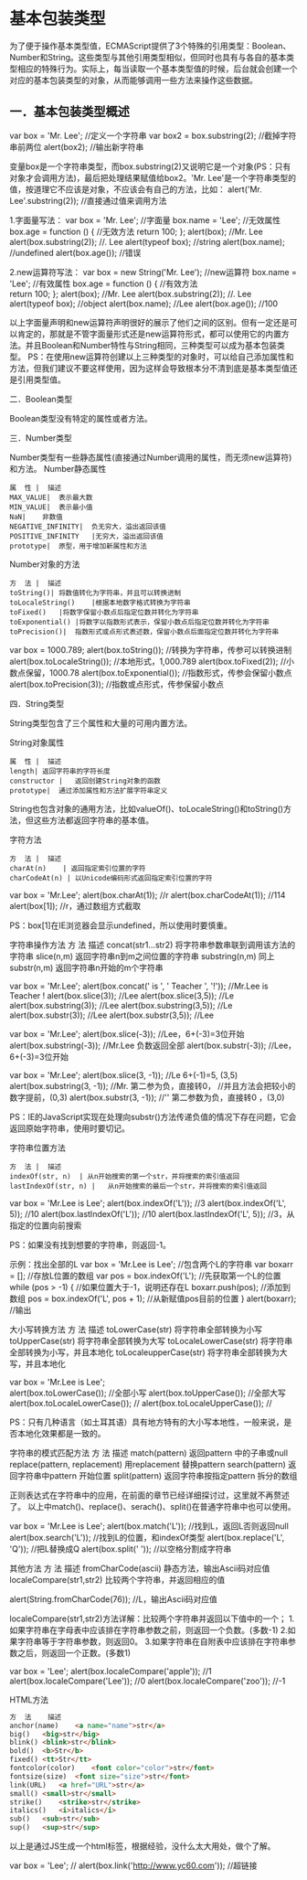 # 基本包装类型



为了便于操作基本类型值，ECMAScript提供了3个特殊的引用类型：Boolean、Number和String。这些类型与其他引用类型相似，但同时也具有与各自的基本类型相应的特殊行为。实际上，每当读取一个基本类型值的时候，后台就会创建一个对应的基本包装类型的对象，从而能够调用一些方法来操作这些数据。

## 一．基本包装类型概述
var box = 'Mr. Lee';							//定义一个字符串
var box2 = box.substring(2);					//截掉字符串前两位
alert(box2);								//输出新字符串

变量box是一个字符串类型，而box.substring(2)又说明它是一个对象(PS：只有对象才会调用方法)，最后把处理结果赋值给box2。'Mr. Lee'是一个字符串类型的值，按道理它不应该是对象，不应该会有自己的方法，比如：
alert('Mr. Lee'.substring(2));					//直接通过值来调用方法

1.字面量写法：
var box = 'Mr. Lee';							//字面量
box.name = 'Lee';							//无效属性
box.age = function () {						//无效方法
	return 100;
};
alert(box);								//Mr. Lee
alert(box.substring(2));						//. Lee
alert(typeof box);							//string
alert(box.name);							//undefined
alert(box.age());							//错误

2.new运算符写法：
var box = new String('Mr. Lee');				//new运算符
box.name = 'Lee';							//有效属性
box.age = function () {						//有效方法			
	return 100;
};
alert(box);								//Mr. Lee
alert(box.substring(2));						//. Lee
alert(typeof box);							//object
alert(box.name);							//Lee
alert(box.age());							//100

以上字面量声明和new运算符声明很好的展示了他们之间的区别。但有一定还是可以肯定的，那就是不管字面量形式还是new运算符形式，都可以使用它的内置方法。并且Boolean和Number特性与String相同，三种类型可以成为基本包装类型。
PS：在使用new运算符创建以上三种类型的对象时，可以给自己添加属性和方法，但我们建议不要这样使用，因为这样会导致根本分不清到底是基本类型值还是引用类型值。

二．Boolean类型

Boolean类型没有特定的属性或者方法。

三．Number类型

Number类型有一些静态属性(直接通过Number调用的属性，而无须new运算符)和方法。
Number静态属性
```table
属  性 |	描述
MAX_VALUE|	表示最大数
MIN_VALUE|	表示最小值
NaN|	非数值
NEGATIVE_INFINITY|	负无穷大，溢出返回该值
POSITIVE_INFINITY	|无穷大，溢出返回该值
prototype|	原型，用于增加新属性和方法
```


Number对象的方法
```table
方  法 |	描述
toString()|	将数值转化为字符串，并且可以转换进制
toLocaleString()	|根据本地数字格式转换为字符串
toFixed()	|将数字保留小数点后指定位数并转化为字符串
toExponential()	|将数字以指数形式表示，保留小数点后指定位数并转化为字符串
toPrecision()|	指数形式或点形式表述数，保留小数点后面指定位数并转化为字符串
```
 

var box = 1000.789;
alert(box.toString());						//转换为字符串，传参可以转换进制
alert(box.toLocaleString());					//本地形式，1,000.789
alert(box.toFixed(2));						//小数点保留，1000.78
alert(box.toExponential());					//指数形式，传参会保留小数点
alert(box.toPrecision(3));					//指数或点形式，传参保留小数点

四．String类型

String类型包含了三个属性和大量的可用内置方法。

String对象属性
```table
属  性 |	描述
length|	返回字符串的字符长度
constructor |	返回创建String对象的函数
prototype|	通过添加属性和方法扩展字符串定义
```

String也包含对象的通用方法，比如valueOf()、toLocaleString()和toString()方法，但这些方法都返回字符串的基本值。

字符方法
```table
方  法 |	描述
charAt(n)	 | 返回指定索引位置的字符
charCodeAt(n) |	以Unicode编码形式返回指定索引位置的字符
```

var box = 'Mr.Lee';
alert(box.charAt(1));						//r
alert(box.charCodeAt(1));					//114
alert(box[1]);								//r，通过数组方式截取

PS：box[1]在IE浏览器会显示undefined，所以使用时要慎重。

字符串操作方法
方  法	描述
concat(str1...str2)	将字符串参数串联到调用该方法的字符串
slice(n,m)	返回字符串n到m之间位置的字符串
substring(n,m)	同上
substr(n,m)	返回字符串n开始的m个字符串


var box = 'Mr.Lee';
alert(box.concat(' is ', ' Teacher ', '!'));			//Mr.Lee is Teacher !
alert(box.slice(3));							//Lee
alert(box.slice(3,5));						//Le
alert(box.substring(3));						//Lee
alert(box.substring(3,5));					//Le
alert(box.substr(3));						//Lee
alert(box.substr(3,5));						//Lee

var box = 'Mr.Lee';
alert(box.slice(-3));							//Lee，6+(-3)=3位开始
alert(box.substring(-3));						//Mr.Lee 负数返回全部
alert(box.substr(-3));						//Lee，6+(-3)=3位开始

var box = 'Mr.Lee';
alert(box.slice(3, -1));						//Le 6+(-1)=5, (3,5)
alert(box.substring(3, -1));					//Mr. 第二参为负，直接转0，
//并且方法会把较小的数字提前，(0,3)
alert(box.substr(3, -1));						//'' 第二参数为负，直接转0 ，(3,0)

PS：IE的JavaScript实现在处理向substr()方法传递负值的情况下存在问题，它会返回原始字符串，使用时要切记。

字符串位置方法
```table
方  法 |	描述
indexOf(str, n)	 | 从n开始搜索的第一个str，并将搜索的索引值返回
lastIndexOf(str, n) |	从n开始搜索的最后一个str，并将搜索的索引值返回
```

var box = 'Mr.Lee is Lee';
alert(box.indexOf('L'));						//3
alert(box.indexOf('L', 5));					//10
alert(box.lastIndexOf('L'));					//10
alert(box.lastIndexOf('L', 5));					//3，从指定的位置向前搜索

PS：如果没有找到想要的字符串，则返回-1。

示例：找出全部的L
var box = 'Mr.Lee is Lee';					//包含两个L的字符串
var boxarr = [];							//存放L位置的数组
var pos = box.indexOf('L');					//先获取第一个L的位置
while (pos > -1) {							//如果位置大于-1，说明还存在L
	boxarr.push(pos);						//添加到数组
	pos = box.indexOf('L', pos + 1);			//从新赋值pos目前的位置
}
alert(boxarr);								//输出

大小写转换方法
方  法	描述
toLowerCase(str)	将字符串全部转换为小写
toUpperCase(str)	将字符串全部转换为大写
toLocaleLowerCase(str)	将字符串全部转换为小写，并且本地化
toLocaleupperCase(str)	将字符串全部转换为大写，并且本地化


var box = 'Mr.Lee is Lee';					
alert(box.toLowerCase());					//全部小写
alert(box.toUpperCase());					//全部大写
alert(box.toLocaleLowerCase());				//
alert(box.toLocaleUpperCase());				//

PS：只有几种语言（如土耳其语）具有地方特有的大小写本地性，一般来说，是否本地化效果都是一致的。

字符串的模式匹配方法
方  法	描述
match(pattern) 	返回pattern 中的子串或null
replace(pattern, replacement)	用replacement 替换pattern
search(pattern)	返回字符串中pattern 开始位置
split(pattern)	返回字符串按指定pattern 拆分的数组

正则表达式在字符串中的应用，在前面的章节已经详细探讨过，这里就不再赘述了。
以上中match()、replace()、serach()、split()在普通字符串中也可以使用。

var box = 'Mr.Lee is Lee';
alert(box.match('L'));						//找到L，返回L否则返回null
alert(box.search('L'));						//找到L的位置，和indexOf类型
alert(box.replace('L', 'Q'));					//把L替换成Q
alert(box.split(' '));							//以空格分割成字符串

其他方法
方  法	描述
fromCharCode(ascii)	静态方法，输出Ascii码对应值
localeCompare(str1,str2)	比较两个字符串，并返回相应的值



alert(String.fromCharCode(76));				//L，输出Ascii码对应值

localeCompare(str1,str2)方法详解：比较两个字符串并返回以下值中的一个；
1.如果字符串在字母表中应该排在字符串参数之前，则返回一个负数。(多数-1)
2.如果字符串等于字符串参数，则返回0。
3.如果字符串在自附表中应该排在字符串参数之后，则返回一个正数。(多数1)

var box = 'Lee';
alert(box.localeCompare('apple'));				//1
alert(box.localeCompare('Lee'));				//0
alert(box.localeCompare('zoo'));				//-1

HTML方法
```html
方  法	描述
anchor(name)	<a name="name">str</a>
big()	<big>str</big>
blink()	<blink>str</blink>
bold()	<b>Str</b>
fixed()	<tt>Str</tt>
fontcolor(color)	<font color="color">str</font>
fontsize(size)	<font size="size">str</font>
link(URL)	<a href="URL">str</a>
small()	<small>str</small>
strike()	<strike>str</strike>
italics()	<i>italics</i>
sub()	<sub>str</sub>
sup()	<sup>str</sup>
```

以上是通过JS生成一个html标签，根据经验，没什么太大用处，做个了解。

var box = 'Lee';							//
alert(box.link('http://www.yc60.com'));			//超链接
